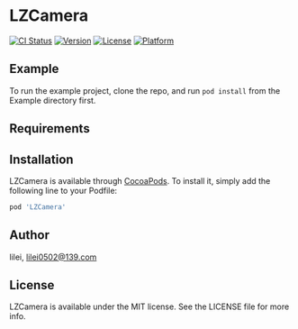 # LZCamera

[![CI Status](https://img.shields.io/travis/lilei_hapy@163.com/LZCamera.svg?style=flat)](https://travis-ci.org/lilei_hapy@163.com/LZCamera)
[![Version](https://img.shields.io/cocoapods/v/LZCamera.svg?style=flat)](https://cocoapods.org/pods/LZCamera)
[![License](https://img.shields.io/cocoapods/l/LZCamera.svg?style=flat)](https://cocoapods.org/pods/LZCamera)
[![Platform](https://img.shields.io/cocoapods/p/LZCamera.svg?style=flat)](https://cocoapods.org/pods/LZCamera)

## Example

To run the example project, clone the repo, and run `pod install` from the Example directory first.

## Requirements

## Installation

LZCamera is available through [CocoaPods](https://cocoapods.org). To install
it, simply add the following line to your Podfile:

```ruby
pod 'LZCamera'
```

## Author

lilei, lilei0502@139.com

## License

LZCamera is available under the MIT license. See the LICENSE file for more info.
